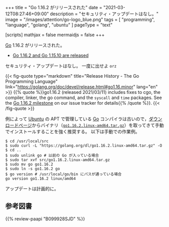 +++
title = "Go 1.16.2 がリリースされた"
date =  "2021-03-12T08:27:46+09:00"
description = "セキュリティ・アップデートはなし。"
image = "/images/attention/go-logo_blue.png"
tags  = [ "programming", "language", "golang", "ubuntu" ]
pageType = "text"

[scripts]
  mathjax = false
  mermaidjs = false
+++

[Go] 1.16.2 がリリースされた。

- [Go 1.16.2 and Go 1.15.10 are released](https://groups.google.com/g/golang-announce/c/ZWvSr9XM4wM/m/t8wy_q5_AgAJ)

セキュリティ・アップデートはなし。
一度に出せよ `orz`

{{< fig-quote type="markdown" title="Release History - The Go Programming Language" link="https://golang.org/doc/devel/release.html#go1.16.minor" lang="en" >}}
{{% quote %}}go1.16.2 (released 2021/03/11) includes fixes to cgo, the compiler, linker, the go command, and the `syscall` and `time` packages. See the [Go 1.16.2 milestone](https://github.com/golang/go/issues?q=milestone%3AGo1.16.2+label%3ACherryPickApproved) on our issue tracker for details{{% /quote %}}.
{{< /fig-quote >}}

例によって [Ubuntu] の APT で管理している [Go] コンパイラは古いので，[ダウンロードページ](https://golang.org/dl/ "Downloads - The Go Programming Language")からバイナリ（[`go1.16.2.linux-amd64.tar.gz`](https://golang.org/dl/go1.16.2.linux-amd64.tar.gz)）を取ってきて手動でインストールすることを強く推奨する。
以下は手動での作業例。

```text
$ cd /usr/local/src
$ sudo curl -L "https://golang.org/dl/go1.16.2.linux-amd64.tar.gz" -O
$ cd ..
$ sudo unlink go # 以前の Go が入っている場合
$ sudo tar xvf src/go1.16.2.linux-amd64.tar.gz
$ sudo mv go go1.16.2
$ sudo ln -s go1.16.2 go
$ go version # /usr/local/go/bin にパスが通っている場合
go version go1.16.2 linux/amd64
```

アップデートは計画的に。

[Go]: https://golang.org/ "The Go Programming Language"
[Ubuntu]: https://www.ubuntu.com/ "The leading operating system for PCs, IoT devices, servers and the cloud | Ubuntu"

## 参考図書

{{% review-paapi "B099928SJD" %}} <!-- プログラミング言語Go -->
